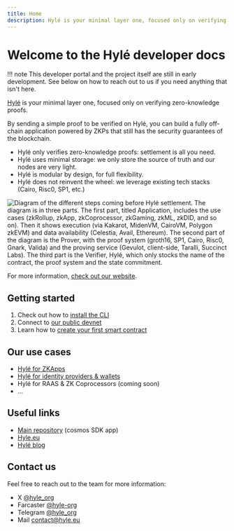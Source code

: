 ```yaml
---
title: Home
description: Hylé is your minimal layer one, focused only on verifying zero-knowledge proofs. This is your developer documentation.
---
```


# Welcome to the Hylé developer docs

!!! note
    This developer portal and the project itself are still in early development. See below on how to reach out to us if you need anything that isn't here.

[Hylé](https://www.hyle.eu/) is your minimal layer one, focused only on verifying zero-knowledge proofs.

By sending a simple proof to be verified on Hylé, you can build a fully off-chain application powered by ZKPs that still has the security guarantees of the blockchain.

- Hylé only verifies zero-knowledge proofs: settlement is all you need.
- Hylé uses minimal storage: we only store the source of truth and our nodes are very light.
- Hylé is modular by design, for full flexibility.
- Hylé does not reinvent the wheel: we leverage existing tech stacks (Cairo, Risc0, SP1, etc.)

![Diagram of the different steps coming before Hylé settlement. The diagram is in three parts. The first part, titled Application, includes the use cases (zkRollup, zkApp, zkCoprocessor, zkGaming, zkML, zkDID, and so on). Then it shows execution (via Kakarot, MidenVM, CairoVM, Polygon zkEVM) and data availability (Celestia, Avail, Ethereum). The second part of the diagram is the Prover, with the proof system (groth16, SP1, Cairo, Risc0, Gnark, Valida) and the proving service (Gevulot, client-side, Taralli, Succinct Labs). The third part is the Verifier, Hylé, which only stocks the name of the contract, the proof system and the state commitment.](./assets/img/main-diagram-large-detailed.svg)

For more information, [check out our website](https://hyle.eu).

## Getting started

1. Check out how to [install the CLI](getting-started/hyled-install-instructions.md)
1. Connect to [our public devnet](getting-started/connect-to-devnet.md)
1. Learn how to [create your first smart contract](getting-started/your-first-smart-contract.md)

## Our use cases

- [Hylé for ZKApps](use-cases/for-zk-apps.md) 
- [Hylé for identity providers & wallets](use-cases/for-identity-providers.md)
- Hylé for RAAS & ZK Coprocessors (coming soon)
- ...

## Useful links

- [Main repository](http://github.com/hyle-org/hyle) (cosmos SDK app)
- [Hyle.eu](https://hyle.eu)
- [Hylé blog](https://blog.hyle.eu)

## Contact us

Feel free to reach out to the team for more information:  

- X [@hyle_org](http://twitter.com/hyle_org)
- Farcaster [@hyle-org](https://warpcast.com/hyle-org)
- Telegram [@hyle_org](https://t.me/hyle_org)
- Mail [contact@hyle.eu](mailto:contact@hyle.eu)